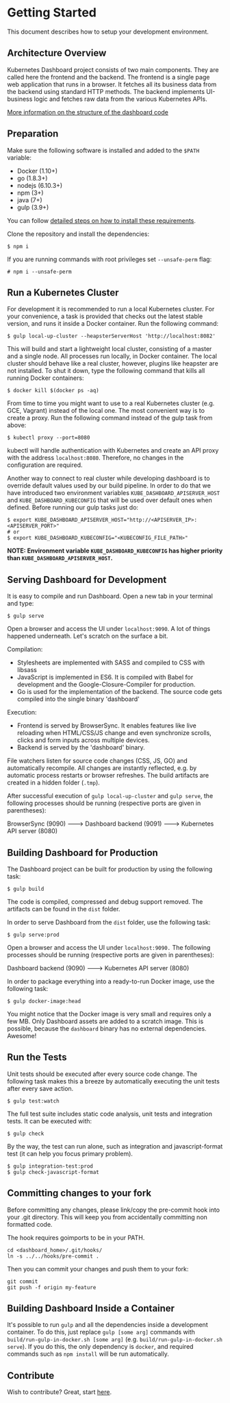 # Getting Started

This document describes how to setup your development environment.

## Architecture Overview

Kubernetes Dashboard project consists of two main components. They are called here the frontend and
the backend. The frontend is a single page web application that runs in a browser. It fetches all
its business data from the backend using standard HTTP methods. The backend implements UI-business
logic and fetches raw data from the various Kubernetes APIs.

[More information on the structure of the dashboard code](code-structure.md)

## Preparation

Make sure the following software is installed and added to the `$PATH` variable:

* Docker (1.10+)
* go (1.8.3+)
* nodejs (6.10.3+)
* npm (3+)
* java (7+)
* gulp (3.9+)

You can follow [detailed steps on how to install these requirements](requirements-installation.md).

Clone the repository and install the dependencies:

```shell
$ npm i
```

If you are running commands with root privileges set `--unsafe-perm` flag:

 ```shell
 # npm i --unsafe-perm
 ```

## Run a Kubernetes Cluster

For development it is recommended to run a local Kubernetes cluster. For your convenience, a
task is provided that checks out the latest stable version, and runs it inside a Docker container.
Run the following command:

```shell
$ gulp local-up-cluster --heapsterServerHost 'http://localhost:8082'
```

This will build and start a lightweight local cluster, consisting of a master and a single node.
All processes run locally, in Docker container. The local cluster should behave like a real
cluster, however, plugins like heapster are not installed. To shut it down, type the following
command that kills all running Docker containers:

```shell
$ docker kill $(docker ps -aq)
```

From time to time you might want to use to a real Kubernetes cluster (e.g. GCE, Vagrant) instead
of the local one. The most convenient way is to create a proxy. Run the following command instead
of the gulp task from above:

```shell
$ kubectl proxy --port=8080
```

kubectl will handle authentication with Kubernetes and create an API proxy with the address
`localhost:8080`. Therefore, no changes in the configuration are required.

Another way to connect to real cluster while developing dashboard is to override default values used
by our build pipeline. In order to do that we have introduced two environment variables
`KUBE_DASHBOARD_APISERVER_HOST` and `KUBE_DASHBOARD_KUBECONFIG` that will be used over default ones when
defined. Before running our gulp tasks just do:

```shell
$ export KUBE_DASHBOARD_APISERVER_HOST="http://<APISERVER_IP>:<APISERVER_PORT>"
# or
$ export KUBE_DASHBOARD_KUBECONFIG="<KUBECONFIG_FILE_PATH>"
```

**NOTE: Environment variable `KUBE_DASHBOARD_KUBECONFIG` has higher priority than `KUBE_DASHBOARD_APISERVER_HOST`.**

## Serving Dashboard for Development

It is easy to compile and run Dashboard. Open a new tab in your terminal and type:

```shell
$ gulp serve
```

Open a browser and access the UI under `localhost:9090`. A lot of things happened underneath.
Let's scratch on the surface a bit.

Compilation:
* Stylesheets are implemented with SASS and compiled to CSS with libsass
* JavaScript is implemented in ES6. It is compiled with Babel for development and the
  Google-Closure-Compiler for production.
* Go is used for the implementation of the backend. The source code gets compiled into the
  single binary 'dashboard'


Execution:
* Frontend is served by BrowserSync. It enables features like live reloading when
  HTML/CSS/JS change and even synchronize scrolls, clicks and form inputs across multiple devices.
* Backend is served by the 'dashboard' binary.

File watchers listen for source code changes (CSS, JS, GO) and automatically recompile.
All changes are instantly reflected, e.g. by automatic process restarts or browser refreshes.
The build artifacts are created in a hidden folder (`.tmp`).

After successful execution of `gulp local-up-cluster` and `gulp serve`, the following processes
should be running (respective ports are given in parentheses):

BrowserSync (9090)  ---> Dashboard backend (9091)  ---> Kubernetes API server (8080)


## Building Dashboard for Production

The Dashboard project can be built for production by using the following task:

```shell
$ gulp build
```

The code is compiled, compressed and debug support removed. The artifacts can be found
in the `dist` folder.

In order to serve Dashboard from the `dist` folder, use the following task:

```shell
$ gulp serve:prod
```

Open a browser and access the UI under `localhost:9090.` The following processes should
be running (respective ports are given in parentheses):


Dashboard backend (9090)  ---> Kubernetes API server (8080)



In order to package everything into a ready-to-run Docker image, use the following task:

```shell
$ gulp docker-image:head
```

You might notice that the Docker image is very small and requires only a few MB. Only
Dashboard assets are added to a scratch image. This is possible, because the `dashboard`
binary has no external dependencies. Awesome!

## Run the Tests

Unit tests should be executed after every source code change. The following task makes this
a breeze by automatically executing the unit tests after every save action.

```shell
$ gulp test:watch
```

The full test suite includes static code analysis, unit tests and integration tests.
It can be executed with:

```shell
$ gulp check
```

By the way, the test can run alone, such as integration and javascript-format test (it can help you focus primary problem).

```shell
$ gulp integration-test:prod
$ gulp check-javascript-format
```

## Committing changes to your fork

Before committing any changes, please link/copy the pre-commit hook into your .git directory. This will keep you from accidentally committing non formatted code.

The hook requires goimports to be in your PATH.

```shell
cd <dashboard_home>/.git/hooks/
ln -s ../../hooks/pre-commit .
```

Then you can commit your changes and push them to your fork:

```shell
git commit
git push -f origin my-feature
```

## Building Dashboard Inside a Container

It's possible to run `gulp` and all the dependencies inside a development container. To do this,
just replace `gulp [some arg]` commands with `build/run-gulp-in-docker.sh [some arg]` (e.g. `build/run-gulp-in-docker.sh serve`). If you
do this, the only dependency is `docker`, and required commands such as `npm install`
will be run automatically.

## Contribute

Wish to contribute? Great, start [here](../../.github/CONTRIBUTING.md).
